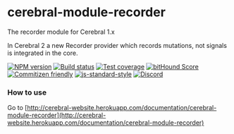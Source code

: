 # cerebral-module-recorder
The recorder module for Cerebral 1.x

In Cerebral 2 a new Recorder provider which records mutations,
not signals is integrated in the core.

[![NPM version][npm-image]][npm-url]
[![Build status][travis-image]][travis-url]
[![Test coverage][coveralls-image]][coveralls-url]
[![bitHound Score][bithound-image]][bithound-url]
[![Commitizen friendly][commitizen-image]][commitizen-url]
[![js-standard-style][standard-image]][standard-url]
[![Discord][discord-image]][discord-url]

### How to use
Go to [http://cerebral-website.herokuapp.com/documentation/cerebral-module-recorder](http://cerebral-website.herokuapp.com/documentation/cerebral-module-recorder)

[npm-image]: https://img.shields.io/npm/v/cerebral-module-recorder.svg?style=flat
[npm-url]: https://npmjs.org/package/cerebral-module-recorder
[travis-image]: https://img.shields.io/travis/cerebral/cerebral-module-recorder.svg?style=flat
[travis-url]: https://travis-ci.org/cerebral/cerebral-module-recorder
[coveralls-image]: https://img.shields.io/coveralls/cerebral/cerebral-module-recorder.svg?style=flat
[coveralls-url]: https://coveralls.io/r/cerebral/cerebral-module-recorder?branch=master
[bithound-image]: https://www.bithound.io/github/cerebral/cerebral-module-recorder/badges/score.svg
[bithound-url]: https://www.bithound.io/github/cerebral/cerebral-module-recorder
[commitizen-image]: https://img.shields.io/badge/commitizen-friendly-brightgreen.svg
[commitizen-url]: http://commitizen.github.io/cz-cli/
[standard-image]: https://img.shields.io/badge/code%20style-standard-brightgreen.svg
[standard-url]: http://standardjs.com/
[discord-image]: https://img.shields.io/badge/discord-join%20chat-blue.svg
[discord-url]: https://discord.gg/0kIweV4bd2bwwsvH
